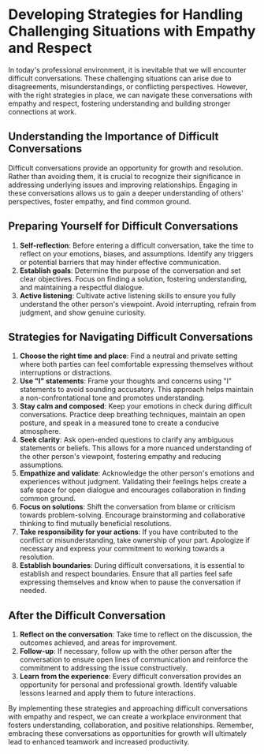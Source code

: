 Developing Strategies for Handling Challenging Situations with Empathy and Respect
=================================================================================================================================

In today's professional environment, it is inevitable that we will encounter difficult conversations. These challenging situations can arise due to disagreements, misunderstandings, or conflicting perspectives. However, with the right strategies in place, we can navigate these conversations with empathy and respect, fostering understanding and building stronger connections at work.

Understanding the Importance of Difficult Conversations
-------------------------------------------------------

Difficult conversations provide an opportunity for growth and resolution. Rather than avoiding them, it is crucial to recognize their significance in addressing underlying issues and improving relationships. Engaging in these conversations allows us to gain a deeper understanding of others' perspectives, foster empathy, and find common ground.

Preparing Yourself for Difficult Conversations
----------------------------------------------

1. **Self-reflection**: Before entering a difficult conversation, take the time to reflect on your emotions, biases, and assumptions. Identify any triggers or potential barriers that may hinder effective communication.
2. **Establish goals**: Determine the purpose of the conversation and set clear objectives. Focus on finding a solution, fostering understanding, and maintaining a respectful dialogue.
3. **Active listening**: Cultivate active listening skills to ensure you fully understand the other person's viewpoint. Avoid interrupting, refrain from judgment, and show genuine curiosity.

Strategies for Navigating Difficult Conversations
-------------------------------------------------

1. **Choose the right time and place**: Find a neutral and private setting where both parties can feel comfortable expressing themselves without interruptions or distractions.
2. **Use "I" statements**: Frame your thoughts and concerns using "I" statements to avoid sounding accusatory. This approach helps maintain a non-confrontational tone and promotes understanding.
3. **Stay calm and composed**: Keep your emotions in check during difficult conversations. Practice deep breathing techniques, maintain an open posture, and speak in a measured tone to create a conducive atmosphere.
4. **Seek clarity**: Ask open-ended questions to clarify any ambiguous statements or beliefs. This allows for a more nuanced understanding of the other person's viewpoint, fostering empathy and reducing assumptions.
5. **Empathize and validate**: Acknowledge the other person's emotions and experiences without judgment. Validating their feelings helps create a safe space for open dialogue and encourages collaboration in finding common ground.
6. **Focus on solutions**: Shift the conversation from blame or criticism towards problem-solving. Encourage brainstorming and collaborative thinking to find mutually beneficial resolutions.
7. **Take responsibility for your actions**: If you have contributed to the conflict or misunderstanding, take ownership of your part. Apologize if necessary and express your commitment to working towards a resolution.
8. **Establish boundaries**: During difficult conversations, it is essential to establish and respect boundaries. Ensure that all parties feel safe expressing themselves and know when to pause the conversation if needed.

After the Difficult Conversation
--------------------------------

1. **Reflect on the conversation**: Take time to reflect on the discussion, the outcomes achieved, and areas for improvement.
2. **Follow-up**: If necessary, follow up with the other person after the conversation to ensure open lines of communication and reinforce the commitment to addressing the issue constructively.
3. **Learn from the experience**: Every difficult conversation provides an opportunity for personal and professional growth. Identify valuable lessons learned and apply them to future interactions.

By implementing these strategies and approaching difficult conversations with empathy and respect, we can create a workplace environment that fosters understanding, collaboration, and positive relationships. Remember, embracing these conversations as opportunities for growth will ultimately lead to enhanced teamwork and increased productivity.
